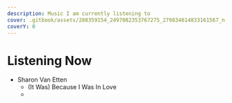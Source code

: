 ```yaml
---
description: Music I am currently listening to
cover: .gitbook/assets/288359154_2497082353767275_279834614833161567_n.jpg
coverY: 0
---
```


# Listening Now

* Sharon Van Etten
  * (It Was) Because I Was In Love
  *
